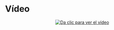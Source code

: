 # Vídeo 

<div align="center">
  <a target="_blank" href="https://drive.google.com/file/d/1gMGkRweiPrN3EX_7c3jfu1g0VOjPPppd/view?usp=sharing"><img src="https://github.com/wizeline/web-development-bootcamp/blob/fd87759fdb255a0d93d0dd4c6dc2ffadb726acd6/pre-curso/modulo_2/sesion_2.1/portada%20video.png" alt="Da clic para ver el vídeo"></a>
</div>


